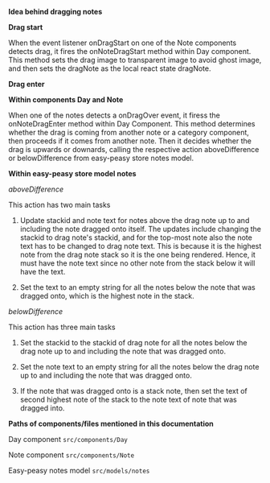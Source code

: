 ****Idea behind dragging notes****

**Drag start**

When the event listener onDragStart on one of the Note components detects drag, it fires the onNoteDragStart
method within Day component. This method sets the drag image to transparent image to avoid ghost image, and then
sets the dragNote as the local react state dragNote.

**Drag enter**

**Within components Day and Note**

When one of the notes detects a onDragOver event, it firess the onNoteDragEnter method
within Day Component. This method determines whether the drag is coming from another note
or a category component, then proceeds if it comes from another note. Then it decides whether the drag is upwards or downards, calling the 
respective action aboveDifference or belowDifference from easy-peasy store notes model. 

**Within easy-peasy store model notes**

*aboveDifference*

This action has two main tasks

1) Update stackid and note text for notes above the drag note up to and including the note dragged onto itself.
The updates include changing the stackid to drag note's stackid, and for the top-most
note also the note text has to be changed to drag note text. This is because it is the highest note from the drag note stack so it is the one being rendered. Hence, it must
have the note text since no other note from the stack below it will have the text.

2) Set the text to an empty string for all the notes below the note that was dragged onto, which is the highest note in the stack. 

*belowDifference*

This action has three main tasks

1) Set the stackid to the stackid of drag note for all the notes below the drag note up to and including the note that was dragged onto.

2) Set the note text to an empty string for all the notes below the drag note up to and including the note that was dragged onto.

3) If the note that was dragged onto is a stack note, then set the text of second highest note of the stack to the note text of note that was dragged into.


**Paths of components/files mentioned in this documentation**

Day component `src/components/Day`

Note component `src/components/Note`

Easy-peasy notes model `src/models/notes`
